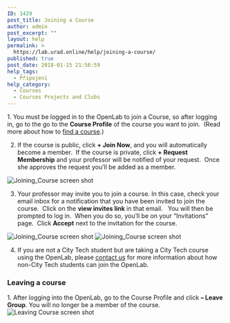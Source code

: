 ```yaml
---
ID: 1429
post_title: Joining a Course
author: admin
post_excerpt: ""
layout: help
permalink: >
  https://lab.urad.online/help/joining-a-course/
published: true
post_date: 2018-01-15 21:56:59
help_tags:
  - Připojení
help_category:
  - Courses
  - Courses Projects and Clubs
---
```

1. You must be logged in to the OpenLab to join a Course, so after logging in, go to the go to the <strong>Course Profile</strong> of the course you want to join.  (Read more about how to <a title="Finding a course" href="https://lab.urad.online/help/finding-a-course/">find a course</a>.)

2. If the course is public, click <strong>+ Join Now</strong>, and you will automatically become a member.  If the course is private, click <strong>+ Request Membership</strong> and your professor will be notified of your request.  Once she approves the request you’ll be added as a member.

<img class="alignnone wp-image-36183 size-full" src="https://openlab.citytech.cuny.edu/wp-content/uploads/2012/08/Joining_Course_1_v2.png" alt="Joining_Course screen shot" />

3. Your professor may invite you to join a course. In this case, check your email inbox for a notification that you have been invited to join the course.  Click on the <strong>view invites link</strong> in that email.   You will then be prompted to log in.  When you do so, you’ll be on your “Invitations” page.  Click <strong>Accept</strong> next to the invitation for the course.

<img class="alignnone wp-image-36683 size-full" src="https://openlab.citytech.cuny.edu/wp-content/uploads/2012/08/joining_course_2a_v2.png" alt="Joining_Course screen shot" />

<img class="alignnone wp-image-36445 size-full" src="https://openlab.citytech.cuny.edu/wp-content/uploads/2012/08/Joining_Course_2b_v2.png" alt="Joining_Course screen shot" />

4. If you are not a City Tech student but are taking a City Tech course using the OpenLab, please <a title="Contact Us" href="https://lab.urad.online/help/contact-us/" target="_blank" rel="noopener">contact us</a> for more information about how non-City Tech students can join the OpenLab.
<h3><strong>Leaving a course</strong></h3>
1. After logging into the OpenLab, go to the Course Profile and click <strong>– Leave Group</strong>. You will no longer be a member of the course.

<img class="alignnone wp-image-36447 size-full" src="https://openlab.citytech.cuny.edu/wp-content/uploads/2012/08/Joining_Course_3_v2.png" alt="Leaving Course screen shot" />

&nbsp;